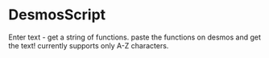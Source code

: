# DesmosScript

Enter text - get a string of functions.
paste the functions on desmos and get the text!
currently supports only A-Z characters.

